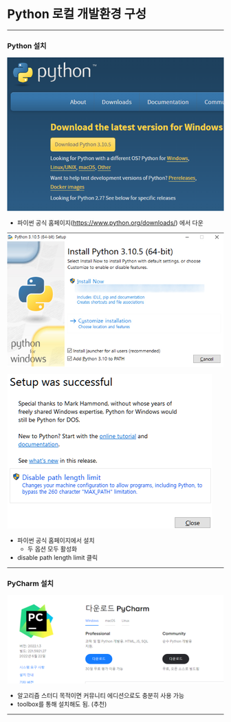 # Python 로컬 개발환경 구성

---

### Python 설치
![python_page](./imgs/python_page.png)
- 파이썬 공식 홈페이지(https://www.python.org/downloads/) 에서 다운

![install_python](./imgs/install_python.jpg)

![disable_path_length_limit](./imgs/disable_path_length_limit.png)
- 파이썬 공식 홈페이지에서 설치
  - 두 옵션 모두 활성화
- disable path length limit 클릭

---

### PyCharm 설치
![install_pycharm](./imgs/install_pycharm.png)
- 알고리즘 스터디 목적이면 커뮤니티 에디션으로도 충분히 사용 가능
- toolbox를 통해 설치해도 됨. (추천)

---
